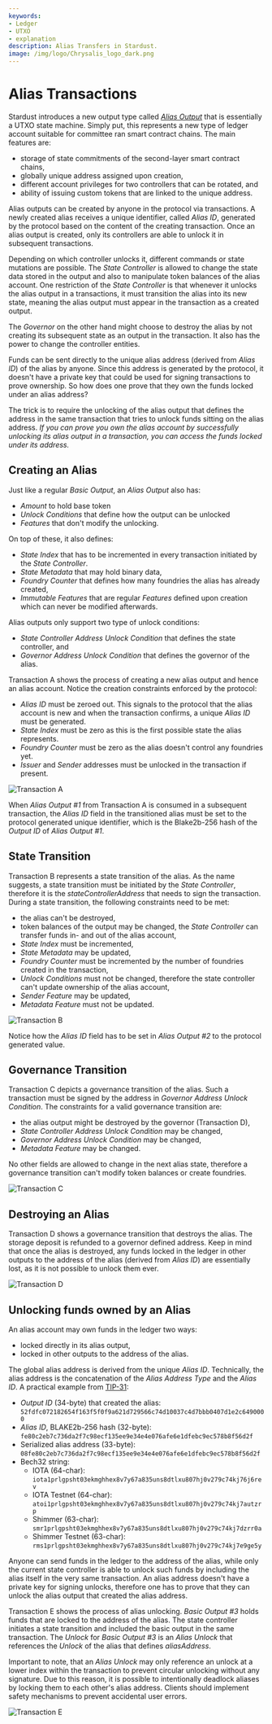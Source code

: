 ```yaml
---
keywords:
- Ledger
- UTXO
- explanation
description: Alias Transfers in Stardust.  
image: /img/logo/Chrysalis_logo_dark.png
---
```


# Alias Transactions

Stardust introduces a new output type called [_Alias Output_](https://github.com/lzpap/tips/blob/master/tips/TIP-0018/tip-0018.md#alias-output) that is essentially a UTXO state machine. Simply put, this
represents a new type of ledger account suitable for committee ran smart contract chains. The main features are:

- storage of state commitments of the second-layer smart contract chains,
- globally unique address assigned upon creation,
- different account privileges for two controllers that can be rotated, and
- ability of issuing custom tokens that are linked to the unique address.

Alias outputs can be created by anyone in the protocol via transactions. A newly created alias receives a unique
identifier, called _Alias ID_, generated by the protocol based on the content of the creating transaction. Once an alias
output is created, only its controllers are able to unlock it in subsequent transactions.

Depending on which controller unlocks it, different commands or state mutations are possible. The _State Controller_ is
allowed to change the state data stored in the output and also to manipulate token balances of the alias account. One
restriction of the _State Controller_ is that whenever it unlocks the alias output in a transactions, it must transition
the alias into its new state, meaning the alias output must appear in the transaction as a created output.

The _Governor_ on the other hand might choose to destroy the alias by not creating its subsequent state as an output in
the transaction. It also has the power to change the controller entities.

Funds can be sent directly to the unique alias address (derived from _Alias ID_) of the alias by anyone. Since this
address is generated by the protocol, it doesn't have a private key that could be used for signing transactions to prove
ownership. So how does one prove that they own the funds locked under an alias address?

The trick is to require the unlocking of the alias output that defines the address in the same transaction that tries
to unlock funds sitting on the alias address. _If you can prove you own the alias account by successfully unlocking its
alias output in a transaction, you can access the funds locked under its address._

## Creating an Alias

Just like a regular _Basic Output_, an _Alias Output_ also has:
 - _Amount_ to hold base token
 - _Unlock Conditions_ that define how the output can be unlocked
 - _Features_ that don't modify the unlocking.

On top of these, it also defines:
 - _State Index_ that has to be incremented in every transaction initiated by the _State Controller_.
 - _State Metadata_ that may hold binary data,
 - _Foundry Counter_ that defines how many foundries the alias has already created,
 - _Immutable Features_ that are regular _Features_ defined upon creation which can never be modified afterwards.

Alias outputs only support two type of unlock conditions:
 - _State Controller Address Unlock Condition_ that defines the state controller,  and
 - _Governor Address Unlock Condition_ that defines the governor of the alias.

Transaction A shows the process of creating a new alias output and hence an alias account. Notice the creation
constraints enforced by the protocol:
 - _Alias ID_ must be zeroed out. This signals to the protocol that the alias account is new and when the transaction confirms,
   a unique _Alias ID_ must be generated.
 - _State Index_ must be zero as this is the first possible state the alias represents.
 - _Foundry Counter_ must be zero as the alias doesn't control any foundries yet.
 - _Issuer_ and _Sender_ addresses must be unlocked in the transaction if present.

![Transaction A](/img/protocol/alias/tx_A.png)

When _Alias Output #1_ from Transaction A is consumed in a subsequent transaction, the _Alias ID_ field in the
transitioned alias must be set to the protocol generated unique identifier, which is the Blake2b-256 hash of the
_Output ID_ of _Alias Output #1_.

## State Transition

Transaction B represents a state transition of the alias. As the name suggests, a state transition must be initiated
by the _State Controller_, therefore it is the _stateControllerAddress_ that needs to sign the transaction. During a
state transition, the following constraints need to be met:
 - the alias can't be destroyed,
 - token balances of the output may be changed, the _State Controller_ can transfer funds in- and out of the alias account,
 - _State Index_ must be incremented,
 - _State Metadata_ may be updated,
 - _Foundry Counter_ must be incremented by the number of foundries created in the transaction,
 - _Unlock Conditions_ must not be changed, therefore the state controller can't update ownership of the alias account,
 - _Sender Feature_ may be updated,
 - _Metadata Feature_ must not be updated.

![Transaction B](/img/protocol/alias/tx_B.png)

Notice how the _Alias ID_ field has to be set in _Alias Output #2_ to the protocol generated value.

## Governance Transition

Transaction C depicts a governance transition of the alias. Such a transaction must be signed by the address in
_Governor Address Unlock Condition_. The constraints for a valid governance transition are:
 - the alias output might be destroyed by the governor (Transaction D),
 - _State Controller Address Unlock Condition_ may be changed,
 - _Governor Address Unlock Condition_ may be changed,
 - _Metadata Feature_ may be changed.

No other fields are allowed to change in the next alias state, therefore a governance transition can't modify token
balances or create foundries.

![Transaction C](/img/protocol/alias/tx_C.png)

## Destroying an Alias

Transaction D shows a governance transition that destroys the alias. The storage deposit is refunded to a governor
defined address. Keep in mind that once the alias is destroyed, any funds locked in the ledger in other outputs to the
address of the alias (derived from _Alias ID_) are essentially lost, as it is not possible to unlock them ever.

![Transaction D](/img/protocol/alias/tx_D.png)

## Unlocking funds owned by an Alias

An alias account may own funds in the ledger two ways:
 - locked directly in its alias output,
 - locked in other outputs to the address of the alias.

The global alias address is derived from the unique _Alias ID_. Technically, the alias address is the concatenation of
the _Alias Address Type_ and the _Alias ID_. A practical example from [TIP-31](https://github.com/iotaledger/tips/blob/add-smr-hrps/tips/TIP-0031/tip-0031.md):
 - _Output ID_ (34-byte) that created the alias: `52fdfc072182654f163f5f0f9a621d729566c74d10037c4d7bbb0407d1e2c6490000`
 - _Alias ID_, BLAKE2b-256 hash (32-byte): `fe80c2eb7c736da2f7c98ecf135ee9e34e4e076afe6e1dfebc9ec578b8f56d2f`
 - Serialized alias address (33-byte): `08fe80c2eb7c736da2f7c98ecf135ee9e34e4e076afe6e1dfebc9ec578b8f56d2f`
 - Bech32 string:
    - IOTA (64-char): `iota1prlgpsht03ekmghhex8v7y67a835uns8dtlxu807hj0v279c74kj76j6rev`
    - IOTA Testnet (64-char): `atoi1prlgpsht03ekmghhex8v7y67a835uns8dtlxu807hj0v279c74kj7autzrp`
    - Shimmer (63-char): `smr1prlgpsht03ekmghhex8v7y67a835uns8dtlxu807hj0v279c74kj7dzrr0a`
    - Shimmer Testnet (63-char): `rms1prlgpsht03ekmghhex8v7y67a835uns8dtlxu807hj0v279c74kj7e9ge5y`

Anyone can send funds in the ledger to the address of the alias, while only the current state controller is able to
unlock such funds by including the alias itself in the very same transaction. An alias address doesn't have
a private key for signing unlocks, therefore one has to prove that they can unlock the alias output that created the
alias address.

Transaction E shows the process of alias unlocking. _Basic Output #3_ holds funds that are locked to the address of the
alias. The state controller initiates a state transition and included the basic output in the same transaction.
The _Unlock_ for _Basic Output #3_ is an _Alias Unlock_ that references the _Unlock_ of the alias that defines _aliasAddress_.

Important to note, that an _Alias Unlock_ may only reference an unlock at a lower index within the transaction to
prevent circular unlocking without any signature. Due to this reason, it is possible to intentionally deadlock aliases
by locking them to each other's alias address. Clients should implement safety mechanisms to prevent accidental user errors.

![Transaction E](/img/protocol/alias/tx_E.png)
